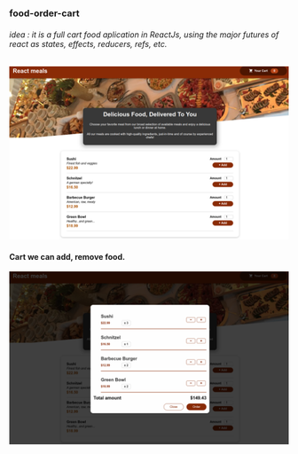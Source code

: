 ### food-order-cart

###### idea :  it is a full cart food aplication in ReactJs, using the major futures of react as states, effects, reducers, refs, etc.



![home](home.png)

#### Cart we can add, remove food. 

![cart](cart.png)
